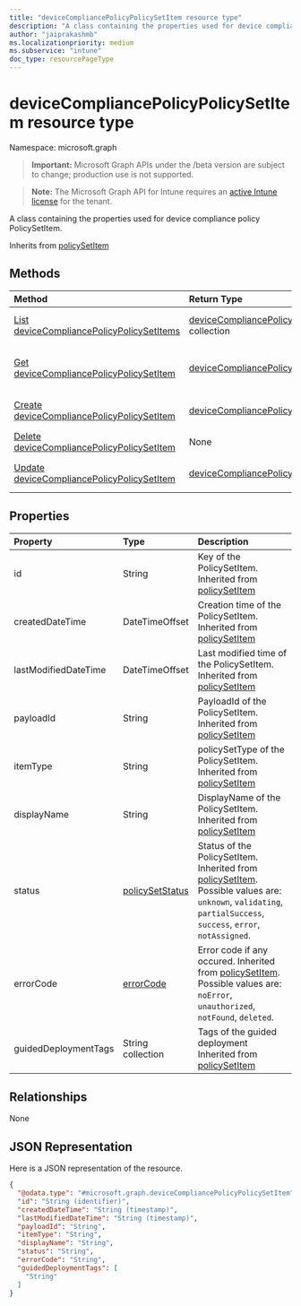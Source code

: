 ```yaml
---
title: "deviceCompliancePolicyPolicySetItem resource type"
description: "A class containing the properties used for device compliance policy PolicySetItem."
author: "jaiprakashmb"
ms.localizationpriority: medium
ms.subservice: "intune"
doc_type: resourcePageType
---
```


# deviceCompliancePolicyPolicySetItem resource type

Namespace: microsoft.graph

> **Important:** Microsoft Graph APIs under the /beta version are subject to change; production use is not supported.

> **Note:** The Microsoft Graph API for Intune requires an [active Intune license](https://go.microsoft.com/fwlink/?linkid=839381) for the tenant.

A class containing the properties used for device compliance policy PolicySetItem.


Inherits from [policySetItem](../resources/intune-policyset-policysetitem.md)

## Methods
|Method|Return Type|Description|
|:---|:---|:---|
|[List deviceCompliancePolicyPolicySetItems](../api/intune-policyset-devicecompliancepolicypolicysetitem-list.md)|[deviceCompliancePolicyPolicySetItem](../resources/intune-policyset-devicecompliancepolicypolicysetitem.md) collection|List properties and relationships of the [deviceCompliancePolicyPolicySetItem](../resources/intune-policyset-devicecompliancepolicypolicysetitem.md) objects.|
|[Get deviceCompliancePolicyPolicySetItem](../api/intune-policyset-devicecompliancepolicypolicysetitem-get.md)|[deviceCompliancePolicyPolicySetItem](../resources/intune-policyset-devicecompliancepolicypolicysetitem.md)|Read properties and relationships of the [deviceCompliancePolicyPolicySetItem](../resources/intune-policyset-devicecompliancepolicypolicysetitem.md) object.|
|[Create deviceCompliancePolicyPolicySetItem](../api/intune-policyset-devicecompliancepolicypolicysetitem-create.md)|[deviceCompliancePolicyPolicySetItem](../resources/intune-policyset-devicecompliancepolicypolicysetitem.md)|Create a new [deviceCompliancePolicyPolicySetItem](../resources/intune-policyset-devicecompliancepolicypolicysetitem.md) object.|
|[Delete deviceCompliancePolicyPolicySetItem](../api/intune-policyset-devicecompliancepolicypolicysetitem-delete.md)|None|Deletes a [deviceCompliancePolicyPolicySetItem](../resources/intune-policyset-devicecompliancepolicypolicysetitem.md).|
|[Update deviceCompliancePolicyPolicySetItem](../api/intune-policyset-devicecompliancepolicypolicysetitem-update.md)|[deviceCompliancePolicyPolicySetItem](../resources/intune-policyset-devicecompliancepolicypolicysetitem.md)|Update the properties of a [deviceCompliancePolicyPolicySetItem](../resources/intune-policyset-devicecompliancepolicypolicysetitem.md) object.|

## Properties
|Property|Type|Description|
|:---|:---|:---|
|id|String|Key of the PolicySetItem. Inherited from [policySetItem](../resources/intune-policyset-policysetitem.md)|
|createdDateTime|DateTimeOffset|Creation time of the PolicySetItem. Inherited from [policySetItem](../resources/intune-policyset-policysetitem.md)|
|lastModifiedDateTime|DateTimeOffset|Last modified time of the PolicySetItem. Inherited from [policySetItem](../resources/intune-policyset-policysetitem.md)|
|payloadId|String|PayloadId of the PolicySetItem. Inherited from [policySetItem](../resources/intune-policyset-policysetitem.md)|
|itemType|String|policySetType of the PolicySetItem. Inherited from [policySetItem](../resources/intune-policyset-policysetitem.md)|
|displayName|String|DisplayName of the PolicySetItem. Inherited from [policySetItem](../resources/intune-policyset-policysetitem.md)|
|status|[policySetStatus](../resources/intune-policyset-policysetstatus.md)|Status of the PolicySetItem. Inherited from [policySetItem](../resources/intune-policyset-policysetitem.md). Possible values are: `unknown`, `validating`, `partialSuccess`, `success`, `error`, `notAssigned`.|
|errorCode|[errorCode](../resources/intune-policyset-errorcode.md)|Error code if any occured. Inherited from [policySetItem](../resources/intune-policyset-policysetitem.md). Possible values are: `noError`, `unauthorized`, `notFound`, `deleted`.|
|guidedDeploymentTags|String collection|Tags of the guided deployment Inherited from [policySetItem](../resources/intune-policyset-policysetitem.md)|

## Relationships
None

## JSON Representation
Here is a JSON representation of the resource.
<!-- {
  "blockType": "resource",
  "keyProperty": "id",
  "@odata.type": "microsoft.graph.deviceCompliancePolicyPolicySetItem"
}
-->
``` json
{
  "@odata.type": "#microsoft.graph.deviceCompliancePolicyPolicySetItem",
  "id": "String (identifier)",
  "createdDateTime": "String (timestamp)",
  "lastModifiedDateTime": "String (timestamp)",
  "payloadId": "String",
  "itemType": "String",
  "displayName": "String",
  "status": "String",
  "errorCode": "String",
  "guidedDeploymentTags": [
    "String"
  ]
}
```
